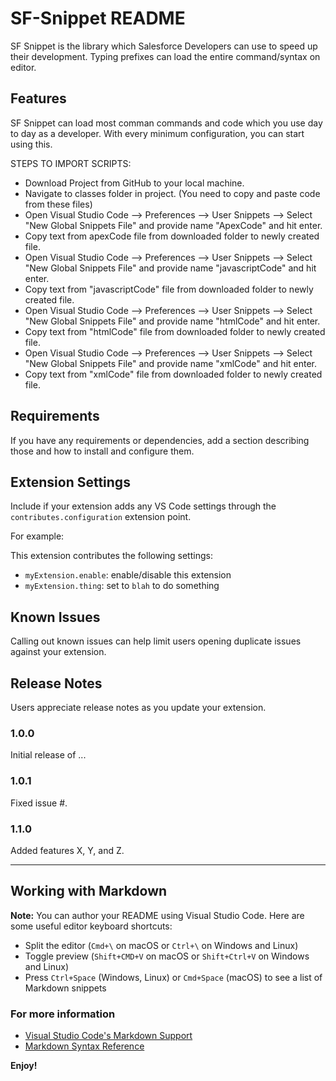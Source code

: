 # SF-Snippet README

SF Snippet is the library which Salesforce Developers can use to speed up their development. Typing prefixes can load the entire command/syntax on editor.

## Features

SF Snippet can load most comman commands and code which you use day to day as a developer. With every minimum configuration, you can start using this. 

STEPS TO IMPORT SCRIPTS: 
* Download Project from GitHub to your local machine. 
* Navigate to classes folder in project. (You need to copy and paste code from these files)
* Open Visual Studio Code --> Preferences --> User Snippets --> Select "New Global Snippets File" and provide name "ApexCode" and hit enter. 
* Copy text from apexCode file from downloaded folder to newly created file.
* Open Visual Studio Code --> Preferences --> User Snippets --> Select "New Global Snippets File" and provide name "javascriptCode" and hit enter. 
* Copy text from "javascriptCode" file from downloaded folder to newly created file.
* Open Visual Studio Code --> Preferences --> User Snippets --> Select "New Global Snippets File" and provide name "htmlCode" and hit enter. 
* Copy text from "htmlCode" file from downloaded folder to newly created file.
* Open Visual Studio Code --> Preferences --> User Snippets --> Select "New Global Snippets File" and provide name "xmlCode" and hit enter. 
* Copy text from "xmlCode" file from downloaded folder to newly created file.



## Requirements

If you have any requirements or dependencies, add a section describing those and how to install and configure them.

## Extension Settings

Include if your extension adds any VS Code settings through the `contributes.configuration` extension point.

For example:

This extension contributes the following settings:

* `myExtension.enable`: enable/disable this extension
* `myExtension.thing`: set to `blah` to do something

## Known Issues

Calling out known issues can help limit users opening duplicate issues against your extension.

## Release Notes

Users appreciate release notes as you update your extension.

### 1.0.0

Initial release of ...

### 1.0.1

Fixed issue #.

### 1.1.0

Added features X, Y, and Z.

-----------------------------------------------------------------------------------------------------------

## Working with Markdown

**Note:** You can author your README using Visual Studio Code.  Here are some useful editor keyboard shortcuts:

* Split the editor (`Cmd+\` on macOS or `Ctrl+\` on Windows and Linux)
* Toggle preview (`Shift+CMD+V` on macOS or `Shift+Ctrl+V` on Windows and Linux)
* Press `Ctrl+Space` (Windows, Linux) or `Cmd+Space` (macOS) to see a list of Markdown snippets

### For more information

* [Visual Studio Code's Markdown Support](http://code.visualstudio.com/docs/languages/markdown)
* [Markdown Syntax Reference](https://help.github.com/articles/markdown-basics/)

**Enjoy!**
